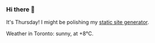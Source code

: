 ### Hi there :wave:

It's Thursday! I might be polishing my [static site generator](https://github.com/bewuethr/pandoc-bash-blog).

Weather in Toronto: sunny, at +8°C.
